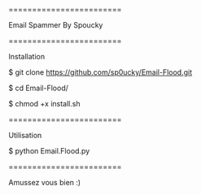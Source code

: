 ========================

Email Spammer By Spoucky

========================

Installation

$ git clone https://github.com/sp0ucky/Email-Flood.git

$ cd Email-Flood/

$ chmod +x install.sh

========================

Utilisation

$ python Email.Flood.py

========================

Amussez vous bien :)
